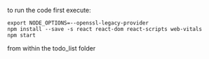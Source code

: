 
to run the code first execute: 
```
export NODE_OPTIONS=--openssl-legacy-provider
npm install --save -s react react-dom react-scripts web-vitals
npm start
```
from within the todo_list folder